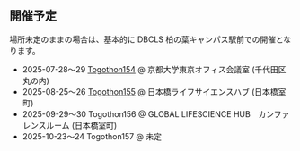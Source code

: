 ## 開催予定

場所未定のままの場合は、基本的に DBCLS 柏の葉キャンパス駅前での開催となります。

* 2025-07-28〜29 [Togothon154](https://github.com/dbcls/Togothon/wiki/Togothon154) @ 京都大学東京オフィス会議室 (千代田区丸の内)
* 2025-08-25〜26 [Togothon155](https://github.com/dbcls/Togothon/wiki/Togothon155) @ 日本橋ライフサイエンスハブ (日本橋室町)
* 2025-09-29〜30 Togothon156 @ GLOBAL LIFESCIENCE HUB　カンファレンスルーム (日本橋室町)
* 2025-10-23〜24 Togothon157 @ 未定


